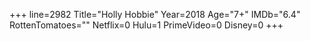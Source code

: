 +++
line=2982
Title="Holly Hobbie"
Year=2018
Age="7+"
IMDb="6.4"
RottenTomatoes=""
Netflix=0
Hulu=1
PrimeVideo=0
Disney=0
+++

